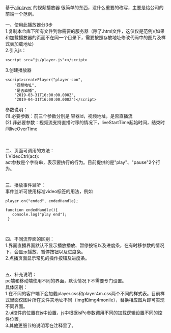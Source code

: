 基于[aliplayer](https://player.alicdn.com/aliplayer/index.html) 的视频播放器
很简单的东西，没什么重要的改写，主要是给公司的前端一个范例。

一、使用此播放器分3步<br>
1.复制本仓库下所有文件到你需要的服务器（除了.html文件，这仅仅是范例)(如果和加载播放器的页面不在同一个目录下，需要按照存放地址修改代码中的图片及样式表加载地址)<br>
2.引入js：<br>
```
<script src="js/player.js"></script>
```
3.创建播放器<br>
```
<script>createPlayer("player-con", 
    "视频地址",
    "是否直播",
    "2019-03-31T16:00:00.000Z",
    "2019-04-31T16:00:00.000Z")</script>
```
参数说明：<br>
(1).必要参数：前三个参数分别是 容器id，视频地址，是否直播流<br>
(2).非必要参数：视频流支持直播时移的情况下，liveStartTime起始时间，结束时间liveOverTime<br><br>

<br>
二、页面可调用的方法：<br>
1.VideoCtrl(act):<br>
act参数是个字符串，表示要执行的行为。目前提供的是"play"、"pause"2个行为。<br><br>

三、播放事件监听：<br>
事件监听可使用标准video标签的用法，例如<br>
```
player.on("ended", endedHandle);

function endedHandle(){
   console.log("play end");
 }
```
<br>

四、不同流界面的区别：<br>
1.界面直播界面默认不显示播放播放、暂停按钮以及进度条，在有时移参数的情况下，会显示播放、暂停按钮以及进度条。<br>
2.点播页面显示常见的操作按钮及进度条。<br><br>

五、补充说明：<br>
pc端和移动端使用不同的界面，默认情况下不需要专门设置。<br>
具体区别：<br>
1.在不同的客户端下会加载player.css和player4m.css两个不同的样式表。目前样式里面仅图片所在文件夹地址不同（img和img4monile），替换相应图片即可实现不同界面。<br>
2.ui控件的位置在js中设置，js中根据isPc参数调用不同的加载逻辑设置不同的控件位置。<br>
3.其他更细节的说明写在注释里了。<br>
